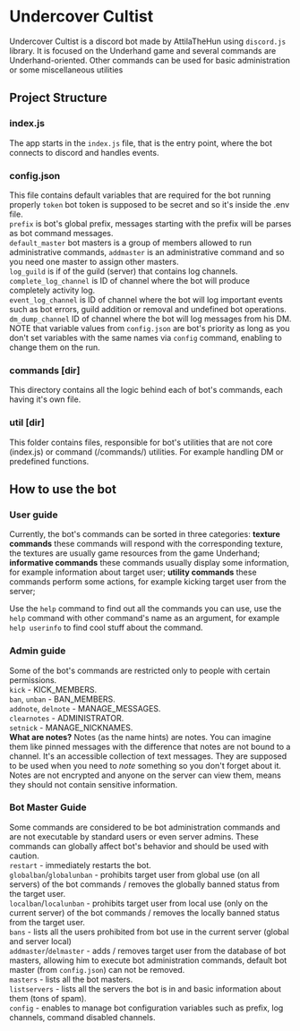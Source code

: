 # Undercover Cultist
Undercover Cultist is a discord bot made by AttilaTheHun using `discord.js` library.
It is focused on the Underhand game and several commands are Underhand-oriented. Other commands can be used for basic administration or some miscellaneous utilities
## Project Structure
### index.js
The app starts in the `index.js` file, that is the entry point, where the bot connects to discord and handles events.
### config.json
This file contains default variables that are required for the bot running properly
`token` bot token is supposed to be secret and so it's inside the .env file.<br/>
`prefix` is bot's global prefix, messages starting with the prefix will be parses as bot command messages.<br/>
`default_master` bot masters is a group of members allowed to run administrative commands, `addmaster` is an administrative command and so you need one master to assign other masters.<br/>
`log_guild` is if of the guild (server) that contains log channels.<br/>
`complete_log_channel` is ID of channel where the bot will produce completely activity log.<br/>
`event_log_channel`  is ID of channel where the bot will log important events such as bot errors, guild addition or removal and undefined bot operations.<br/>
`dm_dump_channel` ID of channel where the bot will log messages from his DM.<br/>
NOTE that variable values from `config.json` are bot's priority as long as you don't set variables with the same names via `config` command, enabling to change them on the run.<br/>
### commands [dir]
This directory contains all the logic behind each of bot's commands, each having it's own file. 
### util [dir]
This folder contains files, responsible for bot's utilities that are not core (index.js) or command (/commands/) utilities. For example handling DM or predefined functions.
## How to use the bot
### User guide
Currently, the bot's commands can be sorted in three categories:
__texture commands__ these commands will respond with the corresponding texture, the textures are usually game resources from the game Underhand;
__informative commands__ these commands usually display some information, for example information about target user;
__utility commands__ these commands perform some actions, for example kicking target user from the server;

Use the `help` command to find out all the commands you can use, use the `help` command with other command's name as an argument, for example `help userinfo` to find cool stuff about the command.
### Admin guide
Some of the bot's commands are restricted only to people with certain permissions.<br/>
`kick` - KICK_MEMBERS.<br/>
`ban`, `unban` - BAN_MEMBERS.<br/>
`addnote`, `delnote` - MANAGE_MESSAGES.<br/>
`clearnotes` - ADMINISTRATOR.<br/>
`setnick` - MANAGE_NICKNAMES.<br/>
__What are notes?__
Notes (as the name hints) are notes. You can imagine them like pinned messages with the difference that notes are not bound to a channel. It's an accessible collection of text messages. They are supposed to be used when you need to *note* something so you don't forget about it. Notes are not encrypted and anyone on the server can view them, means they should not contain sensitive information.
### Bot Master Guide
Some commands are considered to be bot administration commands and are not executable by standard users or even server admins. These commands can globally affect bot's behavior and should be used with caution.<br/>
`restart` - immediately restarts the bot.<br/>
`globalban`/`globalunban` - prohibits target user from global use (on all servers) of the bot commands / removes the globally banned status from the target user.<br/>
`localban`/`localunban` - prohibits target user from local use (only on the current server) of the bot commands / removes the locally banned status from the target user.<br/>
`bans` - lists all the users prohibited from bot use in the current server (global and server local)<br/>
`addmaster`/`delmaster` - adds / removes target user from the database of bot masters, allowing him to execute bot administration commands, default bot master (from `config.json`) can not be removed.<br/>
`masters` - lists all the bot masters.<br/>
`listservers` - lists all the servers the bot is in and basic information about them (tons of spam).<br/>
`config` - enables to manage bot configuration variables such as prefix, log channels, command disabled channels.<br/>

